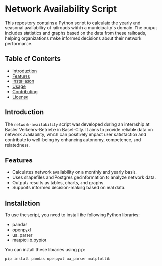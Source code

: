 # Network Availability Script

This repository contains a Python script to calculate the yearly and seasonal availability of railroads within a municipality's domain. The output includes statistics and graphs based on the data from these railroads, helping organizations make informed decisions about their network performance.

## Table of Contents

- [Introduction](#introduction)
- [Features](#features)
- [Installation](#installation)
- [Usage](#usage)
- [Contributing](#contributing)
- [License](#license)

## Introduction

The `network-availability` script was developed during an internship at Basler Verkehrs-Betriebe in Basel-City. It aims to provide reliable data on network availability, which can positively impact user satisfaction and contribute to well-being by enhancing autonomy, competence, and relatedness.

## Features

- Calculates network availability on a monthly and yearly basis.
- Uses shapefiles and Postgres geoinformation to analyze network data.
- Outputs results as tables, charts, and graphs.
- Supports informed decision-making based on real data.

## Installation

To use the script, you need to install the following Python libraries:

- pandas
- openpyxl
- ua_parser
- matplotlib.pyplot

You can install these libraries using pip:

```bash
pip install pandas openpyxl ua_parser matplotlib
